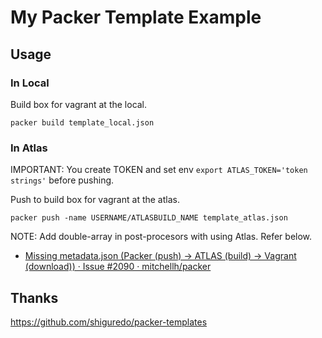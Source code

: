 My Packer Template Example
==============

Usage
-------------

### In Local

Build box for vagrant at the local.

```
packer build template_local.json
```


### In Atlas

IMPORTANT: You create TOKEN and set env `export ATLAS_TOKEN='token strings'` before pushing.

Push to build box for vagrant at the atlas.

```
packer push -name USERNAME/ATLASBUILD_NAME template_atlas.json
```

NOTE: Add double-array in post-procesors with using Atlas. Refer below.

* [Missing metadata.json (Packer (push) -> ATLAS (build) -> Vagrant (download)) · Issue #2090 · mitchellh/packer](https://github.com/mitchellh/packer/issues/2090)

Thanks
-------------

https://github.com/shiguredo/packer-templates
